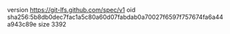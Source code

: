 version https://git-lfs.github.com/spec/v1
oid sha256:5b8db0dec7fac1a5c80a60d07fabdab0a70027f6597f757674fa6a44a943c89e
size 3392
